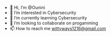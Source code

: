 - 👋 Hi, I’m @Ounini
- 👀 I’m interested in Cybersecurity
- 🌱 I’m currently learning Cybersecurity
- 💞️ I’m looking to collaborate on progamming
- 📫 How to reach me wittyways1216@gmail.com

<!---
Ounini/Ounini is a ✨ special ✨ repository because its `README.md` (this file) appears on your GitHub profile.
You can click the Preview link to take a look at your changes.
--->
